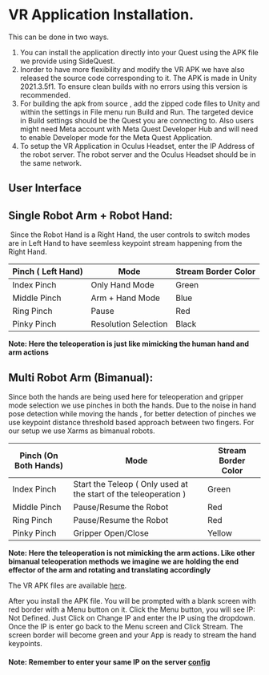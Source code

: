 # VR Application Installation.

This can be done in two ways.

1. You can install the application directly into your Quest using the APK file we provide using SideQuest.
2. Inorder to have more flexibility and modify the VR APK we have also released the source code corresponding to it. The APK is made in Unity 2021.3.5f1. To ensure clean builds with no errors using this version is recommended.
3. For building the apk from source , add the zipped code files to Unity and within the settings in File menu run Build and Run. The targeted device in Build settings should be the Quest you are connecting to. Also users might need Meta account with Meta Quest Developer Hub and will need to enable Developer mode for the Meta Quest Application. 
4. To setup the VR Application in Oculus Headset, enter the IP Address of the robot server. The robot server and the Oculus Headset should be in the same network. 

## User Interface

## Single Robot Arm + Robot Hand: 

​	Since the Robot Hand is a Right Hand, the user controls to switch modes are in Left Hand to have seemless keypoint stream happening from the Right Hand. 

| Pinch ( Left Hand) | Mode                 | Stream Border Color |
| ------------------ | -------------------- | ------------------- |
| Index Pinch        | Only Hand Mode       | Green               |
| Middle Pinch       | Arm + Hand Mode      | Blue                |
| Ring Pinch         | Pause                | Red                 |
| Pinky Pinch        | Resolution Selection | Black               |

**Note: Here the teleoperation is just like mimicking the human hand and arm actions**

## Multi Robot Arm (Bimanual):

Since both the hands are being used here for teleoperation and gripper mode selection we use pinches in both the hands. Due to the noise in hand pose detection while moving the hands , for better detection of pinches we use keypoint distance threshold based approach between two fingers. For our setup we use Xarms as bimanual robots.

| Pinch (On Both Hands) | Mode                                                         | Stream Border Color |
| ----------------------- | ------------------------------------------------------------ | ------------------- |
| Index Pinch             | Start the Teleop ( Only used at the start of the teleoperation ) | Green               |
| Middle Pinch            | Pause/Resume the Robot                                       | Red                 |
| Ring Pinch              | Pause/Resume the Robot                                       | Red                 |
| Pinky Pinch             | Gripper Open/Close                                           | Yellow              |


**Note: Here the teleoperation is not mimicking the arm actions. Like other bimanual teleoperation methods we imagine we are holding the end effector of the arm and rotating and translating accordingly**


The VR APK files are available [here](/VR/APK/).

After you install the APK file. You will be prompted with a blank screen with red border with a Menu button on it. Click the Menu button, you will see IP: Not Defined. Just Click on Change IP and enter the IP using the dropdown. Once the IP is enter go back to the Menu screen and Click Stream. The screen border will become green and  your App is ready to stream the hand keypoints.

#### Note: Remember to enter your same IP on the server [config](/configs/network.yaml)
